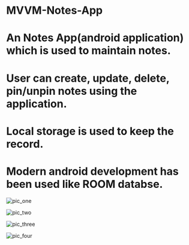 # MVVM-Notes-App
# An Notes App(android application) which is used to maintain notes.
# User can create, update, delete, pin/unpin notes using the application.
# Local storage is used to keep the record.
# Modern android development has been used like ROOM databse.

![pic_one](https://user-images.githubusercontent.com/60665514/231241577-2fe61260-8279-49ca-93a1-25b5ce9e6aae.png)

![pic_two](https://user-images.githubusercontent.com/60665514/231240976-ce1c93c0-8257-440d-9e70-62b9543023d7.png)

![pic_three](https://user-images.githubusercontent.com/60665514/231240994-19a34abb-9e79-4317-8748-284be0ccb098.png)

![pic_four](https://user-images.githubusercontent.com/60665514/231241009-52006f25-afbf-4ade-9344-6954108c1601.png)

